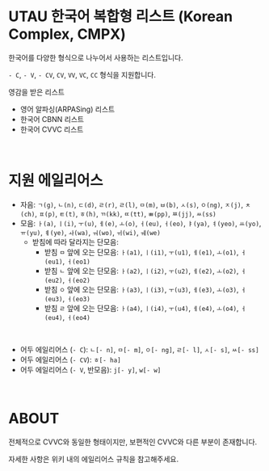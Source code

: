 # UTAU 한국어 복합형 리스트 (Korean Complex, CMPX)

한국어를 다양한 형식으로 나누어서 사용하는 리스트입니다.

`- C`, `- V`, `- CV`, `CV`, `VV`, `VC`, `CC` 형식을 지원합니다.

영감을 받은 리스트

- 영어 알파싱(ARPASing) 리스트
- 한국어 CBNN 리스트
- 한국어 CVVC 리스트

<br />

# 지원 에일리어스

- 자음: `ㄱ(g)`, `ㄴ(n)`, `ㄷ(d)`, `ㄹ(r)`, `ㄹ(l)`, `ㅁ(m)`, `ㅂ(b)`, `ㅅ(s)`, `ㅇ(ng)`, `ㅈ(j)`, `ㅊ(ch)`, `ㅍ(p)`, `ㅌ(t)`, `ㅎ(h)`, `ㄲ(kk)`, `ㄸ(tt)`, `ㅃ(pp)`, `ㅉ(jj)`, `ㅆ(ss)`
- 모음: `ㅏ(a)`, `ㅣ(i)`, `ㅜ(u)`, `ㅔ(e)`, `ㅗ(o)`, `ㅓ(eu)`, `ㅓ(eo)`, `ㅑ(ya)`, `ㅕ(yeo)`, `ㅛ(yo)`, `ㅠ(yu)`, `ㅖ(ye)`, `ㅘ(wa)`, `ㅝ(wo)`, `ㅟ(wi)`, `ㅞ(we)`
  - 받침에 따라 달라지는 단모음:
    - 받침 `ㅁ` 앞에 오는 단모음: `ㅏ(a1)`, `ㅣ(i1)`, `ㅜ(u1)`, `ㅔ(e1)`, `ㅗ(o1)`, `ㅓ(eu1)`, `ㅓ(eo1)`
    - 받침 `ㄴ` 앞에 오는 단모음: `ㅏ(a2)`, `ㅣ(i2)`, `ㅜ(u2)`, `ㅔ(e2)`, `ㅗ(o2)`, `ㅓ(eu2)`, `ㅓ(eo2)`
    - 받침 `ㅇ` 앞에 오는 단모음: `ㅏ(a3)`, `ㅣ(i3)`, `ㅜ(u3)`, `ㅔ(e3)`, `ㅗ(o3)`, `ㅓ(eu3)`, `ㅓ(eo3)`
    - 받침 `ㄹ` 앞에 오는 단모음: `ㅏ(a4)`, `ㅣ(i4)`, `ㅜ(u4)`, `ㅔ(e4)`, `ㅗ(o4)`, `ㅓ(eu4)`, `ㅓ(eo4)`

<br />

- 어두 에일리어스 (`- C`): `ㄴ[- n]`, `ㅁ[- m]`, `ㅇ[- ng]`, `ㄹ[- l]`, `ㅅ[- s]`, `ㅆ[- ss]`
- 어두 에일리어스 (`- CV`): `ㅎ[- ha]`
- 어두 에일리어스 (`- V`, 반모음): `j[- y]`, `w[- w]`

<br />

# ABOUT

전체적으로 CVVC와 동일한 형태이지만, 보편적인 CVVC와 다른 부분이 존재합니다.

자세한 사항은 위키 내의 에일리어스 규칙을 참고해주세요.

